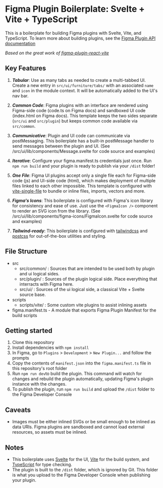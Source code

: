# Figma Plugin Boilerplate: Svelte + Vite + TypeScript

This is a boilerplate for building Figma plugins with Svelte, Vite, and TypeScript. To learn more about building plugins, see the [Figma Plugin API documentation](https://www.figma.com/plugin-docs/intro/)

_Based on the great work of [figma-plugin-react-vite](https://github.com/CoconutGoodie/figma-plugin-react-vite)_

## Key Features

1. **_Tabular_**: Use as many tabs as needed to create a multi-tabbed UI. Create a new entry in `src/ui/furniture/tabs/` with an associated `name` and `icon` in the module context. It will be automatically added to the UI's nav bar.

2. **_Common Code_**: Figma plugins with an interface are rendered using Figma-side code (code.ts on Figma docs) and sandboxed UI code (index.html on Figma docs). This template keeps the two sides separate (`src/ui` and `src/plugin`) but keeps common code available via `src/common`.

3. **_Communicative_**: Plugin and UI code can communicate via postMessaging. This boilerplate has a built-in postMessage handler to send messages between the plugin and UI. (See /src/ui/lib/components/Message.svelte for code source and examples)

4. **_Iterative_**: Configure your figma.manifest.ts credentials just once. Run `npm run build` and your plugin is ready to publish via your `/dist` folder!

5. **_One File_**: Figma UI plugins accept only a single file each for Figma-side code (js) and UI-side code (html), which makes deployment of multiple files linked to each other impossible. This template is configured with [vite-single-file](https://www.npmjs.com/package/vite-plugin-singlefile) to bundle or inline files, imports, vectors and more.

6. **_Figma's Icons_**: This boilerplate is configured with Figma's icon library for consistency and ease of use. Just use the `<FigmaIcon />` component to render an SVG icon from the library. (See /src/ui/lib/components/figma-icons/FigmaIcon.svelte for code source and examples)

7. **_Tailwind-ready_**: This boilerplate is configured with [tailwindcss](https://tailwindcss.com/) and [postcss](https://postcss.org/) for out-of-the-box utilities and styling.

## File Structure

- src
  - src/common/ : Sources that are intended to be used both by plugin and ui logical sides.
  - src/plugin/ : Sources of the plugin logical side. Place everything that interracts with Figma here.
  - src/ui/ : Sources of the ui logical side, a classical Vite + Svelte source base.
- scripts
  - scripts/vite/ : Some custom vite plugins to assist inlining assets
- figma.manifest.ts - A module that exports Figma Plugin Manifest for the build scripts

## Getting started

1. Clone this repository
2. Install dependencies with `npm install`
3. In Figma, go to `Plugins` > `Development` > `New Plugin...` and follow the prompts
4. Copy the contents of `manifest.json` into the `figma.manifest.ts` file in this repository's root folder
5. Run `npm run dev`to build the plugin. This command will watch for changes and rebuild the plugin automatically, updating Figma's plugin instance with the changes.
6. To publish the plugin, run `npm run build` and upload the `/dist` folder to the Figma Developer Console

## Caveats

- Images must be either inlined SVGs or be small enough to be inlined as data URIs. Figma plugins are sandboxed and cannot load external resources, so assets must be inlined.

## Notes

- This boilerplate uses [Svelte](https://svelte.dev/) for the UI, [Vite](https://vitejs.dev/) for the build system, and [TypeScript](https://www.typescriptlang.org/) for type checking.
- The plugin is built to the `/dist` folder, which is ignored by Git. This folder is what you upload to the Figma Developer Console when publishing your plugin.
